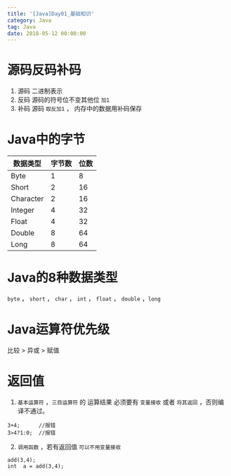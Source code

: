 ```yaml
---
title: '[Java]Day01_基础知识'
category: Java
tag: Java
date: 2018-05-12 00:00:00
---
```



# 源码反码补码

1. 源码
二进制表示
2. 反码
源码的符号位不变其他位 `加1`
3. 补码
源码 `取反加1` ， 内存中的数据用补码保存



# Java中的字节


|数据类型|字节数|位数|
|---|---|---|
|Byte|1|8|
|Short|2|16|
|Character|2|16|
|Integer|4|32|
|Float|4|32|
|Double|8|64|
|Long|8|64|


# Java的8种数据类型


`byte` ，    `short` ，  `char`  ， `int`  ， `float` ，  `double`  ，`long`


# Java运算符优先级


比较 > 异或 > 赋值



# 返回值

1. `基本运算符`  ，`三目运算符`  的 运算结果 必须要有 `变量接收` 或者 `将其返回` ，否则编译不通过。

```
3+4;      //报错
3>4?1:0;  //报错
```
2. `调用函数` ，若有返回值 `可以不用变量接收`
```
add(3,4); 
int  a = add(3,4);
```
